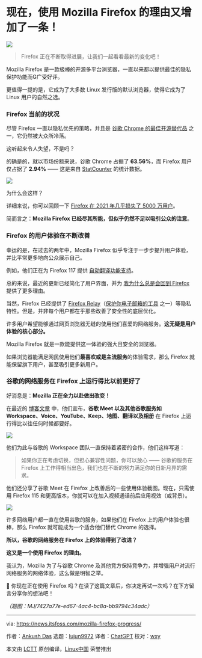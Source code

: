 [#]: subject: "There's One More Reason to Use Mozilla Firefox Now!"
[#]: via: "https://news.itsfoss.com/mozilla-firefox-progress/"
[#]: author: "Ankush Das https://news.itsfoss.com/author/ankush/"
[#]: collector: "lujun9972/lctt-scripts-1693450080"
[#]: translator: "ChatGPT"
[#]: reviewer: "wxy"
[#]: publisher: "wxy"
[#]: url: "https://linux.cn/article-16249-1.html"

现在，使用 Mozilla Firefox 的理由又增加了一条！
======

![][0]

> Firefox 正在不断取得进展，让我们一起看看最新的变化吧！

Mozilla Firefox 是一款极棒的开源多平台浏览器，一直以来都以提供最佳的隐私保护功能而G广受好评。

更值得一提的是，它成为了大多数 Linux 发行版的默认浏览器，使得它成为了 Linux 用户的自然之选。

### Firefox 当前的状况

尽管 Firefox 一直以隐私优先的策略，并且是 [谷歌 Chrome 的最佳开源替代品][1] 之一，它仍然被大众所冷落。

这听起来令人失望，不是吗？

的确是的，就以市场份额来说，谷歌 Chrome 占据了 **63.56%**，而 Firefox 用户仅占据了 **2.94%** —— 这是来自 [StatCounter][2] 的统计数据。

![][3]

为什么会这样？

详细来说，你可以回顾一下 [Firefox 在 2021 年几乎损失了 5000 万用户][4]。

简而言之：**Mozilla Firefox 已经尽其所能，但似乎仍然不足以吸引公众的注意**。

### Firefox 的用户体验在不断改善

幸运的是，在过去的两年中，Mozilla Firefox 似乎专注于一步步提升用户体验，并比平常更多地向公众展示自己。

例如，他们正在为 Firefox 117 提供 [自动翻译功能支持][6]。

总的来说，最近的更新已经简化了用户界面，并为 [我为什么总是会回到 Firefox][7] 提供了更多理由。

当然，Firefox 已经提供了 [Firefox Relay][8]（[保护你电子邮箱的工具][9] 之一）等隐私特性。但是，并非每个用户都在乎那些改善了安全性的底层优化。

许多用户希望能够通过网页浏览器无缝的使用他们喜爱的网络服务。**这无疑是用户体验的核心部分。**

Mozilla Firefox 就是一款能提供这一体验的强大且安全的浏览器。

如果浏览器能满足网民使用他们**最喜欢或是主流服务**的体验需求，那么 Firefox 就能保留旗下用户，甚至吸引更多新用户。

### 谷歌的网络服务在 Firefox 上运行得比以前更好了

好消息是：**Mozilla 正在全力以赴做出改变！**

在最近的 [博客文章][10] 中，他们宣布，**谷歌 Meet 以及其他谷歌服务如 Workspace、Voice、YouTube、Keep、地图、翻译以及相册** 在 Firefox 上运行得比以往任何时候都要好。

![][11]

他们为此与谷歌的 Workspace 团队一直保持着紧密的合作，他们这样写道：

> 如果你正在考虑切换，但担心兼容性问题，你可以放心 —— 谷歌的服务在 Firefox 上工作得相当出色，我们也在不断的努力满足你的日新月异的需求。

他们还分享了谷歌 Meet 在 Firefox 上改善后的一些使用体验截图。现在，只需使用 Firefox 115 和更高版本，你就可以在加入视频通话前后应用视效（或背景）。

![][12]

许多网络用户都一直在使用谷歌的服务，如果他们在 Firefox 上的用户体验也很棒，那么 Firefox 就可能成为一个适合他们替代 Chrome 的选择。

**所以，谷歌的网络服务在 Firefox 上的体验得到了改进？**

**这又是一个使用 Firefox 的理由。**

我认为，Mozilla 为了与谷歌 Chrome 及其他竞方保持竞争力，并增强用户对流行网络服务的网络体验，这么做是明智之举。

💬 你现在正在使用 Firefox 吗？在读了这篇文章后，你决定再试一次吗？在下方留言分享你的想法吧！

*（题图：MJ/7427a77e-ed67-4ac4-bc8a-bb9794c34adc）*

--------------------------------------------------------------------------------

via: https://news.itsfoss.com/mozilla-firefox-progress/

作者：[Ankush Das][a]
选题：[lujun9972][b]
译者：[ChatGPT](https://linux.cn/lctt/ChatGPT)
校对：[wxy](https://github.com/wxy)

本文由 [LCTT](https://github.com/LCTT/TranslateProject) 原创编译，[Linux中国](https://linux.cn/) 荣誉推出

[a]: https://news.itsfoss.com/author/ankush/
[b]: https://github.com/lujun9972
[1]: https://itsfoss.com/open-source-browsers-linux/
[2]: https://gs.statcounter.com/browser-market-share
[3]: https://news.itsfoss.com/content/images/2023/09/browser-stat-.png
[4]: https://linux.cn/article-13642-1.html
[5]: https://news.itsfoss.com/content/images/2023/04/Follow-us-on-Google-News.png
[6]: https://news.itsfoss.com/firefox-117-release/
[7]: https://news.itsfoss.com/why-mozilla-firefox/
[8]: https://relay.firefox.com/
[9]: https://itsfoss.com/protect-email-address/
[10]: https://blog.mozilla.org/en/products/firefox/google-meet-firefox/
[11]: https://news.itsfoss.com/content/images/2023/09/firefox-screenshot.png
[12]: https://news.itsfoss.com/content/images/2023/09/google-meet-screenshot.jpg
[13]: https://news.itsfoss.com/assets/images/Certs-and-Bundles-1536x864.webp
[14]: https://itsfoss.click/latest-lf-offer
[0]: https://img.linux.net.cn/data/attachment/album/202310/03/001913b1hfcfsl34ylcc6h.jpg